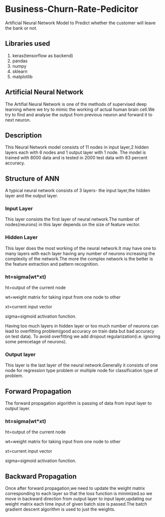 # Business-Churn-Rate-Pedicitor
Artificial Neural Network Model to Predict whether the customer will leave the bank or not.
## Libraries used
1. keras(tensorflow as backend)
2. pandas
3. numpy
4. sklearn
5. matplotlib
## Artificial Neural Network
The Artifial Neural Network is one of the methods of supervised deep learning where we try to mimic the working of actual human brain cell.We try to find and analyse the output from previous neuron and forward it to next neuron.
## Description
This Neural Network model consists of 11 nodes in input layer,2 hidden layers each with 6 nodes and 1 output layer with 1 node.
The model is trained with 8000 data and is tested in 2000 test data with 83 percent accuracy.
## Structure of ANN
A typical neural network consists of 3 layers- the input layer,the hidden layer and the output layer.
### Input Layer
This layer consists the first layer of neural network.The number of nodes(neurons) in this layer depends on the size of feature vector.
### Hidden Layer
This layer does the most working of the neural network.It may have one to many layers with each layer having any number of neurons increasing the complexity of the network.The more the complex network is the better is the feature extraction and pattern recognition.
### ht=sigma(wt*xt)
ht=output of the current node

wt=weight matrix for taking input from one node to other

xt=current input vector

sigma=sigmoid activation function.

Having too much layers in hidden layer or too much number of neurons can lead to overfitting problem(good accuracy on train data but bad accuracy on test data).
To avoid overfitting we add dropout regularization(i.e. ignoring some perecetage of neurons).
### Output layer
This layer is the last layer of the neural network.Generally it consists of one node for regression type problem or multiple node for classification type of problem.
## Forward Propagation
The forward propagation algorithm is passing of data from input layer to output layer.
### ht=sigma(wt*xt)
ht=output of the current node

wt=weight matrix for taking input from one node to other

xt=current input vector

sigma=sigmoid activation function.
## Backward Propagation
Once after forward propagation,we need to update the weight matrix corresponding to each layer so that the loss function is minimized.so we move in backward direction from output layer to input layer,updating our weight matrix each time input of given batch size is passed.The batch gradient descent algorithm is used to just the weights.
